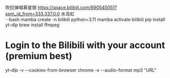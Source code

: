 吹拉弹唱慕星银      https://space.bilibili.com/690545051?spm_id_from=333.337.0.0
水岛虹              
···bash
mamba create -n bilibili python=3.11
mamba activate bilibili
pip install yt-dlp
brew install ffmpeg
# Login to the Bilibili with your account (premium best)
yt-dlp -v --cookies-from-browser chrome -x --audio-format mp3 "URL"
```